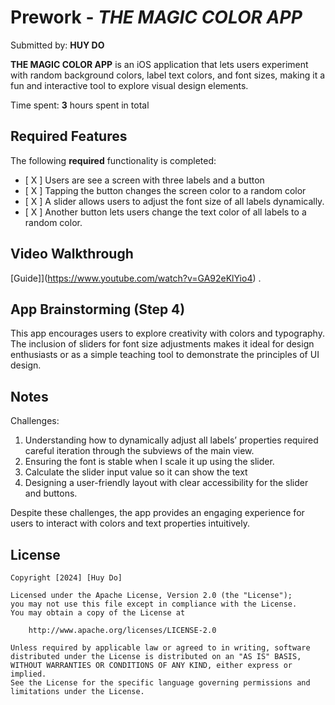 
# Prework - *THE MAGIC COLOR APP*

Submitted by: **HUY DO**

**THE MAGIC COLOR APP** is an iOS application that lets users experiment with random background colors, label text colors, and font sizes, making it a fun and interactive tool to explore visual design elements.

Time spent: **3** hours spent in total

## Required Features

The following **required** functionality is completed:

- [ X ] Users are see a screen with three labels and a button
- [ X ] Tapping the button changes the screen color to a random color
- [ X ] A slider allows users to adjust the font size of all labels dynamically.
- [ X ] Another button lets users change the text color of all labels to a random color.
 
## Video Walkthrough

[Guide]](https://www.youtube.com/watch?v=GA92eKlYio4) .

## App Brainstorming (Step 4)

This app encourages users to explore creativity with colors and typography. The inclusion of sliders for font size adjustments makes it ideal for design enthusiasts or as a simple teaching tool to demonstrate the principles of UI design.

## Notes

Challenges:

1. Understanding how to dynamically adjust all labels’ properties required careful iteration through the subviews of the main view.
2. Ensuring the font is stable when I scale it up using the slider.
3. Calculate the slider input value so it can show the text
4. Designing a user-friendly layout with clear accessibility for the slider and buttons.

Despite these challenges, the app provides an engaging experience for users to interact with colors and text properties intuitively.


## License

    Copyright [2024] [Huy Do]

    Licensed under the Apache License, Version 2.0 (the "License");
    you may not use this file except in compliance with the License.
    You may obtain a copy of the License at

        http://www.apache.org/licenses/LICENSE-2.0

    Unless required by applicable law or agreed to in writing, software
    distributed under the License is distributed on an "AS IS" BASIS,
    WITHOUT WARRANTIES OR CONDITIONS OF ANY KIND, either express or implied.
    See the License for the specific language governing permissions and
    limitations under the License.
